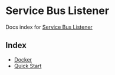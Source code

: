 # Service Bus Listener

Docs index for [Service Bus Listener](../README.md)

## Index 

* [Docker](Docker.md)
* [Quick Start](QuickStart.md)





